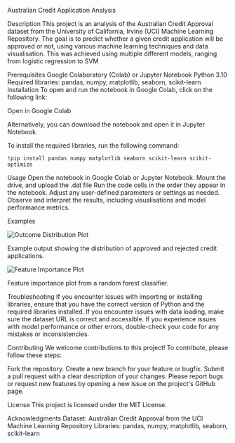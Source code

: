 Australian Credit Application Analysis

Description
This project is an analysis of the Australian Credit Approval dataset from the University of California, Irvine (UCI) Machine Learning Repository. The goal is to predict whether a given credit application will be approved or not, using various machine learning techniques and data visualisation. This was achieved using multiple different models, ranging from logistic regression to SVM

Prerequisites
Google Colaboratory (Colab) or Jupyter Notebook
Python 3.10
Required libraries: pandas, numpy, matplotlib, seaborn, scikit-learn
Installation
To open and run the notebook in Google Colab, click on the following link:

Open in Google Colab

Alternatively, you can download the notebook and open it in Jupyter Notebook.

To install the required libraries, run the following command:

`!pip install pandas numpy matplotlib seaborn scikit-learn scikit-optimize`

Usage
Open the notebook in Google Colab or Jupyter Notebook.
Mount the drive, and upload the .dat file
Run the code cells in the order they appear in the notebook.
Adjust any user-defined parameters or settings as needed.
Observe and interpret the results, including visualisations and model performance metrics.

Examples

![Outcome Distribution Plot](https://imgur.com/a/J7JuERF)

Example output showing the distribution of approved and rejected credit applications.

![Feature Importance Plot](https://imgur.com/a/fPR6VWx)

Feature importance plot from a random forest classifier.

Troubleshooting
If you encounter issues with importing or installing libraries, ensure that you have the correct version of Python and the required libraries installed.
If you encounter issues with data loading, make sure the dataset URL is correct and accessible.
If you experience issues with model performance or other errors, double-check your code for any mistakes or inconsistencies.

Contributing
We welcome contributions to this project! To contribute, please follow these steps:

Fork the repository.
Create a new branch for your feature or bugfix.
Submit a pull request with a clear description of your changes.
Please report bugs or request new features by opening a new issue on the project's GitHub page.

License
This project is licensed under the MIT License.

Acknowledgments
Dataset: Australian Credit Approval from the UCI Machine Learning Repository
Libraries: pandas, numpy, matplotlib, seaborn, scikit-learn
